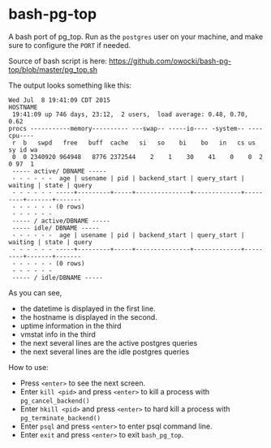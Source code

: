# bash-pg-top

A bash port of pg_top.  Run as the `postgres` user on your machine, and make sure to configure the `PORT` if needed.  

Source of bash script is here: https://github.com/owocki/bash-pg-top/blob/master/pg_top.sh

The output looks something like this:

```
Wed Jul  8 19:41:09 CDT 2015
HOSTNAME
 19:41:09 up 746 days, 23:12,  2 users,  load average: 0.48, 0.70, 0.62
procs -----------memory---------- ---swap-- -----io---- -system-- ----cpu----
 r  b   swpd   free   buff  cache   si   so    bi    bo   in   cs us sy id wa
 0  0 2340920 964948   8776 2372544    2    1    30    41    0    0  2  0 97  1
 ----- active/ DBNAME -----
 - - - - - -  age | usename | pid | backend_start | query_start | waiting | state | query
 - - - - - - -----+---------+-----+---------------+-------------+---------+-------+-------
 - - - - - - (0 rows)
 - - - - - -
 ----- / active/DBNAME -----
 ----- idle/ DBNAME -----
 - - - - - -  age | usename | pid | backend_start | query_start | waiting | state | query
 - - - - - - -----+---------+-----+---------------+-------------+---------+-------+-------
 - - - - - - (0 rows)
 - - - - - -
 ----- / idle/DBNAME -----
 ```

As you can see, 

* the datetime is displayed in the first line.
* the hostname is displayed in the second.
* uptime information in the third
* vmstat info in the third
* the next several lines are the active postgres queries
* the next several lines are the idle postgres queries

How to use:

* Press `<enter>` to see the next screen.
* Enter `kill <pid>` and press `<enter>` to kill a process with `pg_cancel_backend()`
* Enter `hkill <pid>` and press `<enter>` to hard kill a process with `pg_terminate_backend()`
* Enter `psql` and press `<enter>` to enter psql command line.
* Enter `exit` and press `<enter>` to exit `bash_pg_top`.

<!-- Google Analytics --> 
<img src='https://ga-beacon.appspot.com/UA-1014419-15/owocki/bash-pg-top' style='width:1px; height:1px;' >


